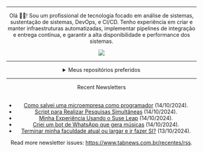 <div align="center">
<hr>
<p>Olá 👋🏾! Sou um profissional de tecnologia focado em análise de sistemas, sustentação de sistemas, DevOps, e CI/CD. Tenho experiência em criar e manter infraestruturas automatizadas, implementar pipelines de integração e entrega contínua, e garantir a alta disponibilidade e performance dos sistemas.</p>
  <img src="https://media.giphy.com/media/yAGIvCiwPJn5C/giphy.gif">
<hr>
  <details>
  <summary>Meus repositórios preferidos</summary>
  <br />
  Alguns dos meus melhores repositórios:
  <br />
<br />
  <ul><li><a href=https://github.com/KubeNerd/aluratube target="_blank" rel="noopener noreferrer">KubeNerd/aluratube</a> (<b>0</b> ✨ and <b>0</b> 🍴): Aluratube - Desenvolvido durante a imersão React da Alura no final de 2022</li><li><a href=https://github.com/KubeNerd/nlw-ia target="_blank" rel="noopener noreferrer">KubeNerd/nlw-ia</a> (<b>0</b> ✨ and <b>0</b> 🍴): Projeto desenvolvido durante a NLW IA - Usando a API da OPENAI</li><li><a href=https://github.com/KubeNerd/nlw-journey-ia target="_blank" rel="noopener noreferrer">KubeNerd/nlw-journey-ia</a> (<b>0</b> ✨ and <b>0</b> 🍴): NLW IA - Agent de viagens usando python + langchain + GPT</li>
<li>More coming soon :).</li>
</ul>
  </details>
  <hr/>
    <summary>Recent Newsletters</summary>
  <br />
  <ul>
    <li><a href=https://www.tabnews.com.br/creamcheese/como-salvei-uma-microempresa-como-programador target="_blank" rel="noopener noreferrer">Como salvei uma microempresa como programador</a> (14/10/2024).</li><li><a href=https://www.tabnews.com.br/Rodrixgo/script-para-realizar-pesquisas-simultaneas target="_blank" rel="noopener noreferrer">Script para Realizar Pesquisas Simultâneas</a> (14/10/2024).</li><li><a href=https://www.tabnews.com.br/sauloFerroMaciel/minha-experiencia-usando-o-suse-leap target="_blank" rel="noopener noreferrer">Minha Experiência Usando o Suse Leap</a> (14/10/2024).</li><li><a href=https://www.tabnews.com.br/aleph/criei-um-bot-de-whatsapp-que-gera-musicas target="_blank" rel="noopener noreferrer">Criei um bot de WhatsApp que gera músicas</a> (14/10/2024).</li><li><a href=https://www.tabnews.com.br/Rodrigodev1/terminar-minha-faculdade-atual-ou-largar-e-ir-fazer-si target="_blank" rel="noopener noreferrer">Terminar minha faculdade atual ou largar e ir fazer SI?</a> (13/10/2024).</li>
  </ul>
<p>Read more newsletter issues: <a href="https://www.tabnews.com.br/recentes/rss">https://www.tabnews.com.br/recentes/rss</a>.</p>
  </details>
